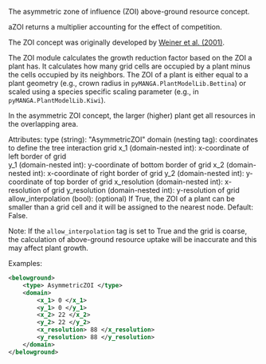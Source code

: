 The asymmetric zone of influence (ZOI) above-ground resource concept. 

aZOI returns a multiplier accounting for the effect of competition.

The ZOI concept was originally developed by [Weiner et al. (2001)](https://doi.org/10.1086/321988).

The ZOI module calculates the growth reduction factor based on the ZOI a plant has.
It calculates how many grid cells are occupied by a plant minus the cells occupied by its neighbors.
The ZOI of a plant is either equal to a plant geometry (e.g., crown radius in `pyMANGA.PlantModelLib.Bettina`) or scaled using a species specific scaling parameter (e.g., in `pyMANGA.PlantModelLib.Kiwi`).

In the asymmetric ZOI concept, the larger (higher) plant get all resources in the overlapping area.


Attributes:
    type (string): "AsymmetricZOI"
    domain (nesting tag): coordinates to define the tree interaction grid
    x_1 (domain-nested int): x-coordinate of left border of grid    
    y_1 (domain-nested int): y-coordinate of bottom border of grid
    x_2 (domain-nested int): x-coordinate of right border of grid
    y_2 (domain-nested int): y-coordinate of top border of grid
    x_resolution (domain-nested int): x-resolution of grid
    y_resolution (domain-nested int): y-resolution of grid
    allow_interpolation (bool): (optional) If True, the ZOI of a plant can be smaller than a grid cell and it will be assigned to the nearest node. Default: False.

Note:
    If the `allow_interpolation` tag is set to True and the grid is coarse, the calculation of above-ground resource uptake will be inaccurate and this may affect plant growth.

Examples:
    
```xml
<belowground>
    <type> AsymmetricZOI </type>
    <domain>
        <x_1> 0 </x_1>
        <y_1> 0 </y_1>
        <x_2> 22 </x_2>
        <y_2> 22 </y_2>
        <x_resolution> 88 </x_resolution>
        <y_resolution> 88 </y_resolution>
    </domain>
</belowground>
```



